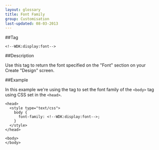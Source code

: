 ```yaml
---
layout: glossary
title: Font Family
group: Customisation
last-updated: 08-03-2013
---
```


##Tag

`<!--WDK:display:font-->`

##Description

Use this tag to return the font specified on the "Font" section on your Create "Design" screen.

##Example

In this example we're using the tag to set the font family of the `<body>` tag using CSS set in the `<head>`.

~~~
<head>
  <style type="text/css">
    body {
      font-family: <!--WDK:display:font-->;
    }
  </style>
</head>

<body>
</body>
~~~